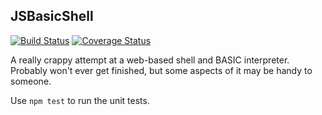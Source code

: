 JSBasicShell
------------

[![Build Status](https://travis-ci.org/matthewbdaly/JSBasicShell.png?branch=master)](https://travis-ci.org/matthewbdaly/JSBasicShell)
[![Coverage Status](https://img.shields.io/coveralls/matthewbdaly/JSBasicShell.svg)](https://coveralls.io/r/matthewbdaly/JSBasicShell)

A really crappy attempt at a web-based shell and BASIC interpreter. Probably won't ever get finished, but some aspects of it may be handy to someone.

Use `npm test` to run the unit tests.
